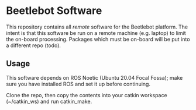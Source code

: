 # Beetlebot Software
This repository contains all *remote* software for the Beetlebot platform. The
intent is that this software be run on a remote machine (e.g. laptop) to limit
the on-board processing. Packages which must be on-board will be put into a
different repo (todo).

## Usage
This software depends on ROS Noetic (Ubuntu 20.04 Focal Fossa); make sure you have installed ROS and set it up
before continuing.

Clone the repo, then copy the contents into your catkin workspace (~/catkin_ws)
and run catkin_make.
